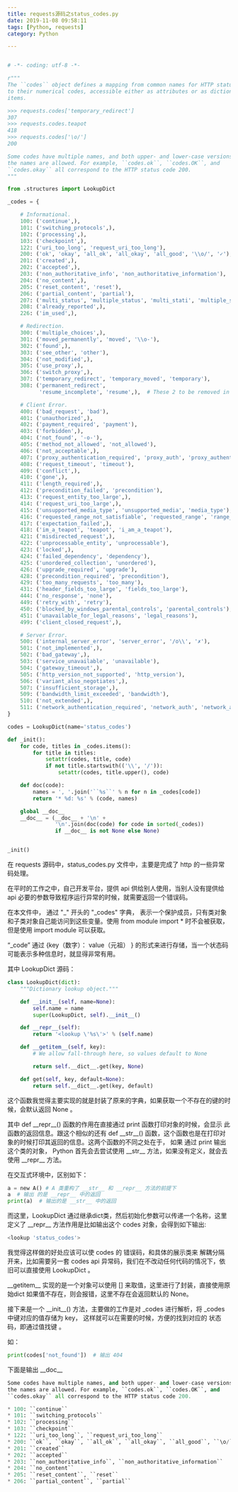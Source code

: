 ```yaml
---
title: requests源码之status_codes.py
date: 2019-11-08 09:58:11
tags: [Python, requests]
category: Python

---
```






```python

# -*- coding: utf-8 -*-

r"""
The ``codes`` object defines a mapping from common names for HTTP statuses
to their numerical codes, accessible either as attributes or as dictionary
items.

>>> requests.codes['temporary_redirect']
307
>>> requests.codes.teapot
418
>>> requests.codes['\o/']
200

Some codes have multiple names, and both upper- and lower-case versions of
the names are allowed. For example, ``codes.ok``, ``codes.OK``, and
``codes.okay`` all correspond to the HTTP status code 200.
"""

from .structures import LookupDict

_codes = {

    # Informational.
    100: ('continue',),
    101: ('switching_protocols',),
    102: ('processing',),
    103: ('checkpoint',),
    122: ('uri_too_long', 'request_uri_too_long'),
    200: ('ok', 'okay', 'all_ok', 'all_okay', 'all_good', '\\o/', '✓'),
    201: ('created',),
    202: ('accepted',),
    203: ('non_authoritative_info', 'non_authoritative_information'),
    204: ('no_content',),
    205: ('reset_content', 'reset'),
    206: ('partial_content', 'partial'),
    207: ('multi_status', 'multiple_status', 'multi_stati', 'multiple_stati'),
    208: ('already_reported',),
    226: ('im_used',),

    # Redirection.
    300: ('multiple_choices',),
    301: ('moved_permanently', 'moved', '\\o-'),
    302: ('found',),
    303: ('see_other', 'other'),
    304: ('not_modified',),
    305: ('use_proxy',),
    306: ('switch_proxy',),
    307: ('temporary_redirect', 'temporary_moved', 'temporary'),
    308: ('permanent_redirect',
          'resume_incomplete', 'resume',),  # These 2 to be removed in 3.0

    # Client Error.
    400: ('bad_request', 'bad'),
    401: ('unauthorized',),
    402: ('payment_required', 'payment'),
    403: ('forbidden',),
    404: ('not_found', '-o-'),
    405: ('method_not_allowed', 'not_allowed'),
    406: ('not_acceptable',),
    407: ('proxy_authentication_required', 'proxy_auth', 'proxy_authentication'),
    408: ('request_timeout', 'timeout'),
    409: ('conflict',),
    410: ('gone',),
    411: ('length_required',),
    412: ('precondition_failed', 'precondition'),
    413: ('request_entity_too_large',),
    414: ('request_uri_too_large',),
    415: ('unsupported_media_type', 'unsupported_media', 'media_type'),
    416: ('requested_range_not_satisfiable', 'requested_range', 'range_not_satisfiable'),
    417: ('expectation_failed',),
    418: ('im_a_teapot', 'teapot', 'i_am_a_teapot'),
    421: ('misdirected_request',),
    422: ('unprocessable_entity', 'unprocessable'),
    423: ('locked',),
    424: ('failed_dependency', 'dependency'),
    425: ('unordered_collection', 'unordered'),
    426: ('upgrade_required', 'upgrade'),
    428: ('precondition_required', 'precondition'),
    429: ('too_many_requests', 'too_many'),
    431: ('header_fields_too_large', 'fields_too_large'),
    444: ('no_response', 'none'),
    449: ('retry_with', 'retry'),
    450: ('blocked_by_windows_parental_controls', 'parental_controls'),
    451: ('unavailable_for_legal_reasons', 'legal_reasons'),
    499: ('client_closed_request',),

    # Server Error.
    500: ('internal_server_error', 'server_error', '/o\\', '✗'),
    501: ('not_implemented',),
    502: ('bad_gateway',),
    503: ('service_unavailable', 'unavailable'),
    504: ('gateway_timeout',),
    505: ('http_version_not_supported', 'http_version'),
    506: ('variant_also_negotiates',),
    507: ('insufficient_storage',),
    509: ('bandwidth_limit_exceeded', 'bandwidth'),
    510: ('not_extended',),
    511: ('network_authentication_required', 'network_auth', 'network_authentication'),
}

codes = LookupDict(name='status_codes')

def _init():
    for code, titles in _codes.items():
        for title in titles:
            setattr(codes, title, code)
            if not title.startswith(('\\', '/')):
                setattr(codes, title.upper(), code)

    def doc(code):
        names = ', '.join('``%s``' % n for n in _codes[code])
        return '* %d: %s' % (code, names)

    global __doc__
    __doc__ = (__doc__ + '\n' +
               '\n'.join(doc(code) for code in sorted(_codes))
               if __doc__ is not None else None)


_init()

```

在 requests 源码中，status_codes.py 文件中，主要是完成了 http 的一些异常码处理。

在平时的工作之中，自己开发平台，提供 api 供给别人使用，当别人没有提供给 api 必要的参数导致程序运行异常的时候，就需要返回一个错误码。

在本文件中， 通过 "_" 开头的 "\_codes" 字典， 表示一个保护成员，只有类对象和子类对象自己能访问到这些变量。使用 from module import * 时不会被获取，但是使用 import module 可以获取。



“\_code” 通过 {key（数字）： value（元祖）  }  的形式来进行存储，当一个状态码可能表示多种信息时，就显得非常有用。



其中 LookupDict 源码：

```python
class LookupDict(dict):
    """Dictionary lookup object."""

    def __init__(self, name=None):
        self.name = name
        super(LookupDict, self).__init__()

    def __repr__(self):
        return '<lookup \'%s\'>' % (self.name)

    def __getitem__(self, key):
        # We allow fall-through here, so values default to None

        return self.__dict__.get(key, None)

    def get(self, key, default=None):
        return self.__dict__.get(key, default)

```

这个函数我觉得主要实现的就是封装了原来的字典，如果获取一个不存在的键的时候，会默认返回 None 。

其中    def \_\_repr\_\_() 函数的作用在直接通过 print 函数打印对象的时候，会显示 此函数的返回信息。跟这个相似的还有  def \_\_str\_\_() 函数，这个函数也是在打印对象的时候打印其返回的信息。这两个函数的不同之处在于， 如果 通过 print 输出这个类的对象， Python 首先会去尝试使用 \_\_str\_\_ 方法，如果没有定义，就会去使用 \_\_repr\_\_ 方法。

在交互式环境中，区别如下：

```python
a = new A() # A 类重构了 __str__ 和 __repr__ 方法的前提下
a  # 输出 的是 __repr__ 中的返回
print(a)  # 输出的是 __str__ 中的返回

```





而这里，LookupDict 通过继承dict类，然后初始化参数可以传递一个名称，这里定义了 \_\_repr\_\_ 方法作用是比如输出这个 codes 对象，会得到如下输出:

```python
<lookup 'status_codes'>
```

我觉得这样做的好处应该可以使 codes 的 错误码，和具体的展示类来 解耦分隔开来，比如需要另一套 codes api 异常码，我们在不改动任何代码的情况下，依旧可以直接使用 LookupDict 。



\_\_getitem\_\_ 实现的是一个对象可以使用 [] 来取值，这里进行了封装，直接使用原始dict 如果值不存在，则会报错，这里不存在会返回默认的 None。

 

接下来是一个 \_\_init\_\_() 方法，主要做的工作是对 _codes 进行解析，将 \_codes 中键对应的值存储为 key， 这样就可以在需要的时候，方便的找到对应的 状态码，即通过值找键 。

如：

```python
print(codes['not_found'])  # 输出 404
```



下面是输出 \_\_doc\_\_

```python
Some codes have multiple names, and both upper- and lower-case versions of
the names are allowed. For example, ``codes.ok``, ``codes.OK``, and
``codes.okay`` all correspond to the HTTP status code 200.

* 100: ``continue``
* 101: ``switching_protocols``
* 102: ``processing``
* 103: ``checkpoint``
* 122: ``uri_too_long``, ``request_uri_too_long``
* 200: ``ok``, ``okay``, ``all_ok``, ``all_okay``, ``all_good``, ``\o/``, ``✓``
* 201: ``created``
* 202: ``accepted``
* 203: ``non_authoritative_info``, ``non_authoritative_information``
* 204: ``no_content``
* 205: ``reset_content``, ``reset``
* 206: ``partial_content``, ``partial``
```



